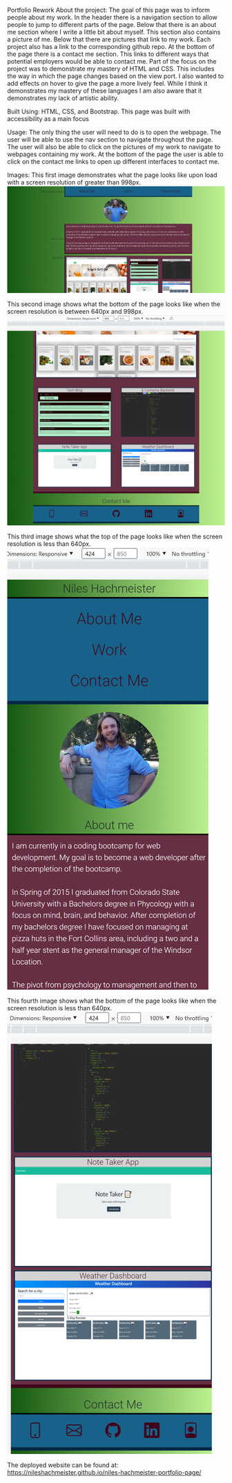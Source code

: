 Portfolio Rework
About the project: The goal of this page was to inform people about my work. In the header there is a navigation section to allow people to jump to different parts of the page. Below that there is an about me section where I write a little bit about myself. This section also contains a picture of me. Below that there are pictures that link to my work. Each project also has a link to the corresponding github repo. At the bottom of the page there is a contact me section. This links to different ways that potential employers would be able to contact me. Part of the focus on the project was to demonstrate my mastery of HTML and CSS. This includes the way in which the page changes based on the view port. I also wanted to add effects on hover to give the page a more lively feel. While I think it demonstrates my mastery of these languages I am also aware that it demonstrates my lack of artistic ability.

Built Using: HTML, CSS, and Bootstrap. This page was built with accessibility as a main focus

Usage: The only thing the user will need to do is to open the webpage. The user will be able to use the nav section to navigate throughout the page. The user will also be able to click on the pictures of my work to navigate to webpages containing my work. At the bottom of the page the user is able to click on the contact me links to open up different interfaces to contact me.

Images:
This first image demonstrates what the page looks like upon load with a screen resolution of greater than 998px.
<img src="./assets/images/examples/example1.png">

This second image shows what the bottom of the page looks like when the screen resolution is between 640px and 998px. 
<img src="./assets/images/examples/example2.png">

This third image shows what the top of the page looks like when the screen resolution is less than 640px.
<img src="./assets/images/examples/example3.png">

This fourth image shows what the bottom of the page looks like when the screen resolution is less than 640px.
<img src="./assets/images/examples/example4.png">

The deployed website can be found at: https://nileshachmeister.github.io/niles-hachmeister-portfolio-page/
